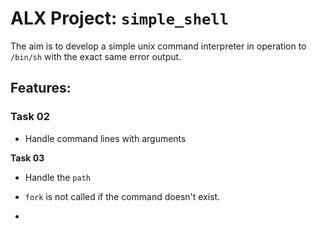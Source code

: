 # ALX Project: `simple_shell`

The aim is to develop a simple unix command interpreter in operation to `/bin/sh` with the exact same error output. 

## Features:

### Task 02
- Handle command lines with arguments

**Task 03**
- Handle the `path`
- `fork` is not called if the command doesn't exist.

- 

